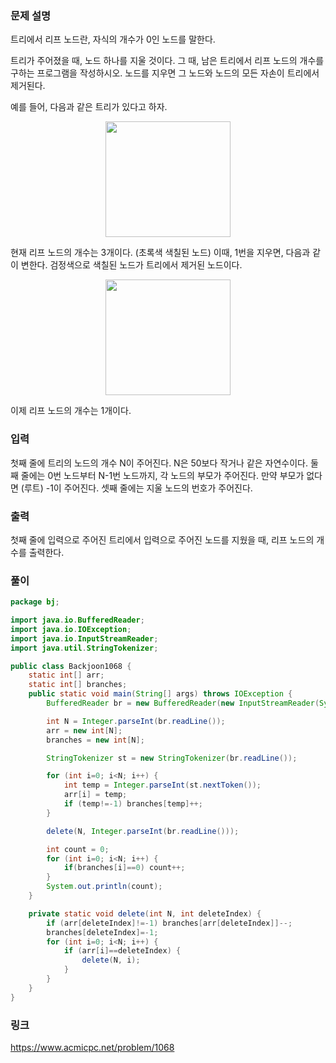 ### 문제 설명

<p>트리에서 리프 노드란, 자식의 개수가 0인 노드를 말한다.</p>

<p>트리가 주어졌을 때, 노드 하나를 지울 것이다. 그 때, 남은 트리에서 리프 노드의 개수를 구하는 프로그램을 작성하시오. 노드를 지우면 그 노드와 노드의 모든 자손이 트리에서 제거된다.</p>

<p>예를 들어, 다음과 같은 트리가 있다고 하자.</p>

<p style="text-align: center"><img alt="" src="https://upload.acmicpc.net/560de878-d961-475e-ada4-e1f0774e5a84/-/preview/" style="width: 200px; height: 185px;"></p>

<p>현재 리프 노드의 개수는 3개이다. (초록색 색칠된 노드) 이때, 1번을 지우면, 다음과 같이 변한다. 검정색으로 색칠된 노드가 트리에서 제거된 노드이다.</p>

<p style="text-align: center"><img alt="" src="https://upload.acmicpc.net/d46ddf4e-1b82-44cc-8c90-12f76e5bf88f/-/preview/" style="width: 200px; height: 185px;"></p>

<p>이제 리프 노드의 개수는 1개이다.</p>

### 입력 

 <p>첫째 줄에 트리의 노드의 개수 N이 주어진다. N은 50보다 작거나 같은 자연수이다. 둘째 줄에는 0번 노드부터 N-1번 노드까지, 각 노드의 부모가 주어진다. 만약 부모가 없다면 (루트) -1이 주어진다. 셋째 줄에는 지울 노드의 번호가 주어진다.</p>

### 출력 

 <p>첫째 줄에 입력으로 주어진 트리에서 입력으로 주어진 노드를 지웠을 때, 리프 노드의 개수를 출력한다.</p>

### 풀이
```java
package bj;

import java.io.BufferedReader;
import java.io.IOException;
import java.io.InputStreamReader;
import java.util.StringTokenizer;

public class Backjoon1068 {
	static int[] arr;
	static int[] branches;
	public static void main(String[] args) throws IOException {
		BufferedReader br = new BufferedReader(new InputStreamReader(System.in));

		int N = Integer.parseInt(br.readLine());
		arr = new int[N];
		branches = new int[N];

		StringTokenizer st = new StringTokenizer(br.readLine());

		for (int i=0; i<N; i++) {
			int temp = Integer.parseInt(st.nextToken());
			arr[i] = temp;
			if (temp!=-1) branches[temp]++;
		}

		delete(N, Integer.parseInt(br.readLine()));

		int count = 0;
		for (int i=0; i<N; i++) {
			if(branches[i]==0) count++;
		}
 		System.out.println(count);
	}

	private static void delete(int N, int deleteIndex) {
		if (arr[deleteIndex]!=-1) branches[arr[deleteIndex]]--;
		branches[deleteIndex]=-1;
		for (int i=0; i<N; i++) {
			if (arr[i]==deleteIndex) {
				delete(N, i);
			}
		}
	}
}
```

### 링크
https://www.acmicpc.net/problem/1068
